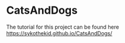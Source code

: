 # CatsAndDogs

The tutorial for this project can be found here https://sykothekid.github.io/CatsAndDogs/
